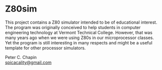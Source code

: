 Z80sim
======

This project contains a Z80 simulator intended to be of educational interest. The program was
originally conceived to help students in computer engineering technology at Vermont Technical
College. However, that was many years ago when we were using Z80s in our microprocessor classes.
Yet the program is still interesting in many respects and might be a useful template for other
processor simulators.

Peter C. Chapin  
spicacality@gmail.com
